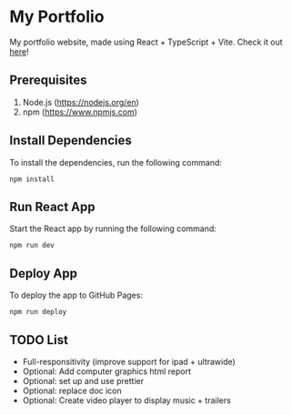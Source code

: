 # My Portfolio
My portfolio website, made using React + TypeScript + Vite.
Check it out [here](https://arcgt.github.io/my-portfolio/)!

## Prerequisites
1. Node.js (https://nodejs.org/en)
2. npm (https://www.npmjs.com)

## Install Dependencies
To install the dependencies, run the following command:

```
npm install
```

## Run React App

Start the React app by running the following command:

```
npm run dev
```

## Deploy App
To deploy the app to GitHub Pages:

```
npm run deploy
```

## TODO List
- Full-responsitivity (improve support for ipad + ultrawide)
- Optional: Add computer graphics html report
- Optional: set up and use prettier
- Optional: replace doc icon
- Optional: Create video player to display music + trailers
